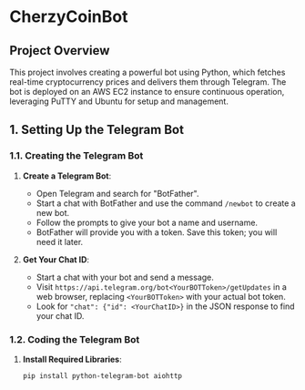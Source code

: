 # CherzyCoinBot

## Project Overview

This project involves creating a powerful bot using Python, which fetches real-time cryptocurrency prices and delivers them through Telegram. The bot is deployed on an AWS EC2 instance to ensure continuous operation, leveraging PuTTY and Ubuntu for setup and management.

## 1. Setting Up the Telegram Bot

### 1.1. Creating the Telegram Bot

1. **Create a Telegram Bot**:
   - Open Telegram and search for "BotFather".
   - Start a chat with BotFather and use the command `/newbot` to create a new bot.
   - Follow the prompts to give your bot a name and username.
   - BotFather will provide you with a token. Save this token; you will need it later.

2. **Get Your Chat ID**:
   - Start a chat with your bot and send a message.
   - Visit `https://api.telegram.org/bot<YourBOTToken>/getUpdates` in a web browser, replacing `<YourBOTToken>` with your actual bot token.
   - Look for `"chat": {"id": <YourChatID>}` in the JSON response to find your chat ID.

### 1.2. Coding the Telegram Bot

1. **Install Required Libraries**:
   ```sh
   pip install python-telegram-bot aiohttp
